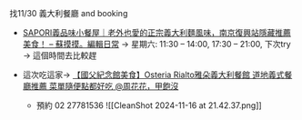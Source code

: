 

找11/30 義大利餐廳 and booking
- [SAPORI義品味小餐屋｜老外也愛的正宗義大利麵風味，南京復興站隱藏推薦美食！ – 蘇摸摸。編輯日常](https://sumomo.com.tw/sapori%E7%BE%A9%E5%93%81%E5%91%B3%E5%B0%8F%E9%A4%90%E5%B1%8B%EF%BD%9C%E8%80%81%E5%A4%96%E4%B9%9F%E6%84%9B%E7%9A%84%E6%AD%A3%E5%AE%97%E7%BE%A9%E5%A4%A7%E5%88%A9%E9%BA%B5%E9%A2%A8%E5%91%B3%EF%BC%8C/) ->  星期六: 11:30 – 14:00, 17:30 – 21:00, 下次try -> 這個時間去比較趕

- 這次吃這家-> [【國父紀念館美食】Osteria Rialto雅朵義大利餐館 道地義式餐廳推薦 菜單隨便點都好吃 @周花花，甲飽沒](https://tenjo.tw/osteria-rialto)
	- 預約 02 27781536
![[CleanShot 2024-11-16 at 21.42.37.png]]


